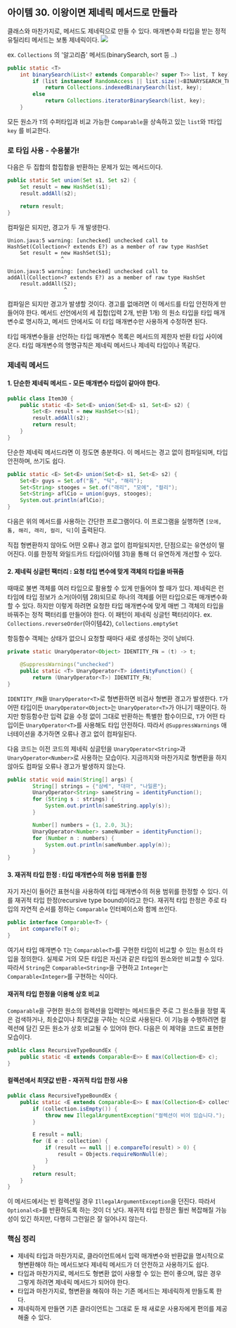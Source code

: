 ## 아이템 30. 이왕이면 제네릭 메서드로 만들라

클래스와 마찬가지로, 메서드도 제네릭으로 만들 수 있다. 매개변수화 타입을 받는 정적 유틸리티 메서드는 보통 제네릭이다.
![](https://velog.velcdn.com/images/lcy923/post/d11ca047-86d5-47f4-b974-906936b7325b/image.png)

ex. `Collections` 의 '알고리즘' 메서드(binarySearch, sort 등 ..)

``` java
public static <T>
    int binarySearch(List<? extends Comparable<? super T>> list, T key) {
        if (list instanceof RandomAccess || list.size()<BINARYSEARCH_THRESHOLD)
            return Collections.indexedBinarySearch(list, key);
        else
            return Collections.iteratorBinarySearch(list, key);
    }
```

모든 원소가 `T`의 수퍼타입과 비교 가능한 `Comparable`을 상속하고 있는 `list`와 `T`타입 `key` 를 비교한다.


### 로 타입 사용 - 수용불가!

다음은 두 집합의 합집합을 반환하는 문제가 있는 메서드이다.

``` java
public static Set union(Set s1, Set s2) {
    Set result = new HashSet(s1);
    result.addAll(s2);

    return result;
}
```
컴파일은 되지만, 경고가 두 개 발생한다.

```
Union.java:5 warning: [unchecked] unchecked call to
HashSet(Collection<? extends E?) as a member of raw type HashSet
	Set result = new HashSet(S1);
			     ^
```

```
Union.java:5 warning: [unchecked] unchecked call to
addAll(Collection<? extends E?) as a member of raw type HashSet
	result.addAll(S2);
    			  ^
```

컴파일은 되지만 경고가 발생할 것이다. 경고를 없애려면 이 메서드를 타입 안전하게 만들어야 한다. 메서드 선언에서의 세 집합(입력 2개, 반환 1개) 의 원소 타입을 타입 매개변수로 명시하고, 메서드 안에서도 이 타입 매개변수만 사용하게 수정하면 된다.

타입 매개변수들을 선언하는 타입 매개변수 목록은 메서드의 제한자 반환 타입 사이에 온다. 타입 매개변수의 명명규칙은 제네릭 메서드나 제네릭 타입이나 똑같다.

### 제네릭 메서드

#### 1. 단순한 제네릭 메서드 - 모든 매개변수 타입이 같아야 한다.
``` java
public class Item30 {
    public static <E> Set<E> union(Set<E> s1, Set<E> s2) {
        Set<E> result = new HashSet<>(s1);
        result.addAll(s2);
        return result;
    }
}
```
단순한 제네릭 메서드라면 이 정도면 충분하다. 이 메서드는 경고 없이 컴파일되며, 타입 안전하며, 쓰기도 쉽다.

``` java
public static <E> Set<E> union(Set<E> s1, Set<E> s2) {
    Set<E> guys = Set.of("톰", "딕", "해리");
    Set<String> stooges = Set.of("래리", "모에", "컬리");
    Set<String> aflCio = union(guys, stooges);
    System.out.println(aflCio);
}
```

다음은 위의 메서드를 사용하는 간단한 프로그램이다. 이 프로그램을 실행하면 `[모에, 톰, 해리, 래리, 컬리, 딕]`이 출력된다.

직접 형변환하지 않아도 어떤 오류나 경고 없이 컴파일되지만, 단점으로는 유연성이 떨어진다. 이를 한정적 와일드카드 타입(아이템 31)을 통해 더 유연하게 개선할 수 있다. 

#### 2. 제네릭 싱글턴 팩터리 : 요청 타입 변수에 맞게 객체의 타입을 바꿔줌

때때로 불변 객체를 여러 타입으로 활용할 수 있게 만들어야 할 때가 있다. 제네릭은 런타임에 타입 정보가 소거(아이템 28)되므로 하나의 객체를 어떤 타입으로든 매개변수화 할 수 있다. 하지만 이렇게 하려면 요청한 타입 매개변수에 맞게 매번 그 객체의 타입을 바꿔주는 정적 팩터리를 만들어야 한다. 이 패턴이 제네릭 싱글턴 팩터리이다.
ex. `Collections.reverseOrder`(아이템42), `Collections.emptySet`

항등함수 객체는 상태가 없으니 요청할 때마다 새로 생성하는 것이 낭비다. 

``` java
private static UnaryOperator<Object> IDENTITY_FN = (t) -> t;

    @SuppressWarnings("unchecked")
    public static <T> UnaryOperator<T> identityFunction() {
        return (UnaryOperator<T>) IDENTITY_FN;
}
```

`IDENTITY_FN`을 `UnaryOperator<T>`로 형변환하면 비검사 형변환 경고가 발생한다. `T`가 어떤 타입이든 `UnaryOperator<Object>`는 `UnaryOperator<T>`가 아니기 때문이다.
하지만 항등함수란 입력 값을 수정 없이 그대로 반환하는 특별한 함수이므로, `T`가 어떤 타입이든 `UnaryOperator<T>`를 사용해도 타입 안전하다. 따라서 `@SuppressWarnings` 애너테이션을 추가하면 오류나 경고 없이 컴파일된다.

다음 코드는 이전 코드의 제네릭 싱글턴을 `UnaryOperator<String>`과 `UnaryOperator<Number>`로 사용하는 모습이다. 지금까지와 마찬가지로 형변환을 하지 않아도 컴파일 오류나 경고가 발생하지 않는다.

``` java
public static void main(String[] args) {
        String[] strings = {"삼베", "대마", "나일론"};
        UnaryOperator<String> sameString = identityFunction();
        for (String s : strings) {
            System.out.println(sameString.apply(s));
        }

        Number[] numbers = {1, 2.0, 3L};
        UnaryOperator<Number> sameNumber = identityFunction();
        for (Number n : numbers) {
            System.out.println(sameNumber.apply(n));
        }
}
```

#### 3. 재귀적 타입 한정 : 타입 매개변수의 허용 범위를 한정

자기 자신이 들어간 표현식을 사용하여 타입 매개변수의 허용 범위를 한정할 수 있다. 이를 재귀적 타입 한정(recursive type bound)이라고 한다. 재귀적 타입 한정은 주로 타입의 자연적 순서를 정하는 `Comparable` 인터페이스와 함께 쓰인다. 

``` java
public interface Comparable<T> {
    int compareTo(T o);
}
```
여기서 타입 매개변수 `T`는 `Comparable<T>`를 구현한 타입이 비교할 수 있는 원소의 타입을 정의한다. 실제로 거의 모든 타입은 자신과 같은 타입의 원소와만 비교할 수 있다. 따라서 `String`은 `Comparable<String>`을 구현하고 `Integer`는 `Comparable<Integer>`를 구현하는 식이다.

#### 재귀적 타입 한정을 이용해 상호 비교

`Comparable`을 구현한 원소의 컬렉션을 입력받는 메서드들은 주로 그 원소들을 정렬 혹은 검색하거나, 최솟값이나 최댓값을 구하는 식으로 사용된다. 이 기능을 수행하려면 컬렉션에 담긴 모든 원소가 상호 비교될 수 있어야 한다. 다음은 이 제약을 코드로 표현한 모습이다.

``` java
public class RecursiveTypeBoundEx {
    public static <E extends Comparable<E>> E max(Collection<E> c);
}
```
#### 컬렉션에서 최댓값 반환 - 재귀적 타입 한정 사용

``` java
public class RecursiveTypeBoundEx {
    public static <E extends Comparable<E>> E max(Collection<E> collection) {
        if (collection.isEmpty()) {
            throw new IllegalArgumentException("컬렉션이 비어 있습니다.");
        }

        E result = null;
        for (E e : collection) {
            if (result == null || e.compareTo(result) > 0) {
                result = Objects.requireNonNull(e);
            }
        }
        return result;
    }
}
```
이 메서드에서는 빈 컬렉션일 경우 `IllegalArgumentException`을 던진다. 따라서 `Optional<E>`를 반환하도록 하는 것이 더 낫다.
재귀적 타입 한정은 훨씬 복잡해질 가능성이 있긴 하지만, 다행히 그런일은 잘 일어나지 않는다.


### 핵심 정리
  
- 제네릭 타입과 마찬가지로, 클라이언트에서 입력 매개변수와 반환값을 명시적으로 형변환해야 하는 메서드보다 제네릭 메서드가 더 안전하고 사용하기도 쉽다.
- 타입과 마찬가지로, 메서드도 형변환 없이 사용할 수 있는 편이 좋으며, 많은 경우 그렇게 하려면 제네릭 메서드가 되어야 한다.
- 타입과 마찬가지로, 형변환을 해줘야 하는 기존 메서드는 제네릭하게 만들도록 한다.
- 제네릭하게 만들면 기존 클라이언트는 그대로 둔 채 새로운 사용자에게 편의를 제공해줄 수 있다.

